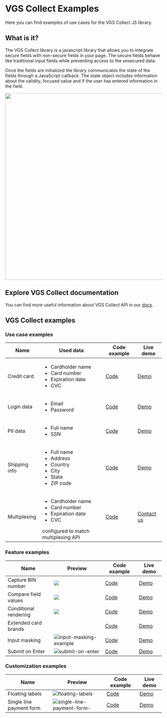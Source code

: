 

# VGS Collect Examples

Here you can find examples of use cases for the VGS Collect JS library.

## What is it?

The VGS Collect library is a javascript library that allows you to integrate secure fields with non-secure fields in your page. The secure fields behave like traditional input fields while preventing access to the unsecured data.

Once the fields are initialized the library communicates the state of the fields through a JavaScript callback. The state object includes information about the validity, focused value and if the user has entered information in the field.

<img width="600px" src="https://www.verygoodsecurity.com/docs/vgs_theme/static/img/vgs-collect-diagram.png"/>

## Explore VGS Collect documentation

You can find more useful information about VGS Collect API in our [docs](https://www.verygoodsecurity.com/docs/vgs-collect/what-is-it).

## VGS Collect examples

### Use case examples
| Name | Used data | Code example | Live demo |
|--|--|--|--|
|Credit card|<ul><li>Cardholder name</li><li>Card number</li><li>Expiration date</li><li>CVC</li></ul>| [Code](examples/usecases/credit-card-example) | [Demo](https://verygoodsecurity.github.io/vgs-collect-examples/#credit-card-example) |
|Login data| <ul><li>Email</li><li>Password</li></ul>| [Code](examples/usecases/login-data-example) | [Demo](https://verygoodsecurity.github.io/vgs-collect-examples/#login-data-example) |
|PII data| <ul><li>Full name</li><li>SSN</li></ul> | [Code](examples/usecases/pii-example) | [Demo](https://verygoodsecurity.github.io/vgs-collect-examples/#pii-example) |
|Shipping info| <ul><li>Full name</li><li>Address</li><li>Country</li><li>City</li><li>State</li><li>ZIP code</li></ul>| [Code](examples/usecases/shipping-info-example) | [Demo](https://verygoodsecurity.github.io/vgs-collect-examples/#shipping-info-example) |
|Multiplexing | <ul><li>Cardholder name</li><li>Card number</li><li>Expiration date</li><li>CVC</li></ul> configured to match multiplexing API | [Code](examples/usecases/multiplexing-example) | [Contact us](mailto:support@verygoodsecurity.com) |

### Feature examples
| Name | Preview | Code example | Live demo |
|--|--|--|--|
|Capture BIN number| ![](https://media.giphy.com/media/aPNbZzj1pztRkgSCt1/giphy.gif) | [Code](examples/features/capture-bin-number-example) | [Demo](https://codepen.io/Averanya/pen/bGgpoME) |
|Compare field values| ![](https://media.giphy.com/media/TXg8ZWI5Wxcoms2ASL/giphy.gif) | [Code](examples/features/compare-field-values-example) | [Demo](https://codepen.io/Averanya/pen/ZEBRYdO) |
|Conditional rendering| ![](https://media.giphy.com/media/0bQ4Gr0sVe9uQgnoOY/giphy.gif) | [Code](examples/features/conditional-rendering-example) | [Demo](https://codepen.io/Averanya/pen/LYbjbBe) |
|Extended card brands| ![]() | [Code](examples/features/extended-card-brands-support-example) | [Demo](https://codepen.io/Averanya/pen/NWxXpKM) |
|Input masking| ![input-masking-example](https://media.giphy.com/media/WmAre8f7ydvm4Qet5D/giphy.gif) | [Code](examples/features/input-masking-example) | [Demo](https://codesandbox.io/s/static-o8njh) |
|Submit on Enter| ![submit-on-enter](https://media.giphy.com/media/iX4C8Ox5wVgV9ExEMn/giphy.gif) | [Code](examples/features/submit-on-enter-example) | [Demo](https://codepen.io/Averanya/pen/RwGRVaz) | 

### Customization examples
| Name | Preview | Code example | Live demo |
|--|--|--|--|
|Floating labels| ![floating-labels](https://media.giphy.com/media/fwhcskQaiffQDGo04c/giphy.gif) | [Code](examples/customization/floating-labels-example) | [Demo](https://codepen.io/Averanya/pen/be03033d57f1498f6230da9c13adf083) |
|Single line payment form| ![single-line-payment-form-](https://camo.githubusercontent.com/d364081f95ed94c412f9b429bdc45c9ae8b89ca45a95e981555e25e7de4becdc/68747470733a2f2f6d656469612e67697068792e636f6d2f6d656469612f446e45346d6450504c6b6249654c4f316c462f67697068792e676966) | [Code](examples/customization/single-line-payment-form-example) | [Demo](https://verygoodsecurity.github.io/vgs-collect-examples/#credit-card-example) |
